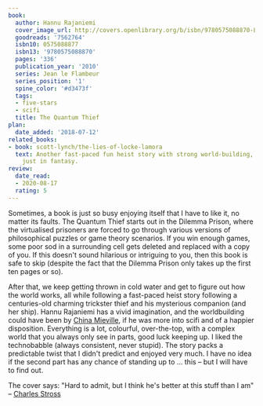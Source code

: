 ```yaml
---
book:
  author: Hannu Rajaniemi
  cover_image_url: http://covers.openlibrary.org/b/isbn/9780575088870-L.jpg
  goodreads: '7562764'
  isbn10: 0575088877
  isbn13: '9780575088870'
  pages: '336'
  publication_year: '2010'
  series: Jean le Flambeur
  series_position: '1'
  spine_color: '#d3473f'
  tags:
  - five-stars
  - scifi
  title: The Quantum Thief
plan:
  date_added: '2018-07-12'
related_books:
- book: scott-lynch/the-lies-of-locke-lamora
  text: Another fast-paced fun heist story with strong world-building, the same energy
    just in fantasy.
review:
  date_read:
  - 2020-08-17
  rating: 5
---
```


Sometimes, a book is just so busy enjoying itself that I have to like it, no matter its faults. The Quantum Thief starts
out in the Dilemma Prison, where the virtualised prisoners are forced to go through various versions of philosophical
puzzles or game theory scenarios. If you win enough games, some poor sod in a surrounding cell gets deleted and replaced
with a copy of you. If this doesn't sound hilarious or intriguing to you, then this book is safe to skip (despite the
fact that the Dilemma Prison only takes up the first ten pages or so).

After that, we keep getting thrown in cold water and get to figure out how the world works, all while following a
fast-paced heist story following a centuries-old charming trickster thief and his mysterious companion (and her ship).
Hannu Rajaniemi has a vivid imagination, and the worldbuilding could have been by [China
Mieville](https://books.rixx.de/china-mieville/), if he was more into scifi and of a happier disposition. Everything is
a lot, colourful, over-the-top, with a complex world that you always only see in parts, good luck keeping up. I liked
the technobabble (always consistent, never stupid). The story packs a predictable twist that I didn't predict and
enjoyed very much. I have no idea if the second part has any chance of standing up to … this – but I will have to find
out.

The cover says: "Hard to admit, but I think he's better at this stuff than I am" – [Charles
Stross](https://books.rixx.de/charles-stross/)
